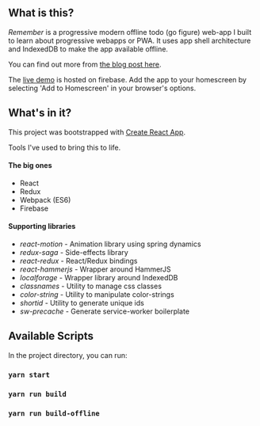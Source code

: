 ## What is this?
_Remember_ is a progressive modern offline todo (go figure) web-app I built to learn about progressive webapps or PWA. It uses app shell architecture and IndexedDB to make the app available offline.

You can find out more from [the blog post here](https://medium.com/@sanchitgn/what-ive-learnt-developing-a-modern-progressive-web-app-d3abe69933fa#.j4vrlqrqs).

The [live demo](https://remember-53b67.firebaseapp.com) is hosted on firebase. Add the app to your homescreen by selecting 'Add to Homescreen' in your browser's options.

## What's in it?
This project was bootstrapped with [Create React App](https://github.com/facebookincubator/create-react-app).

Tools I've used to bring this to life.

#### The big ones

- React
- Redux
- Webpack (ES6)
- Firebase

#### Supporting libraries

- _react-motion_ - Animation library using spring dynamics
- _redux-saga_ - Side-effects library
- _react-redux_ - React/Redux bindings
- _react-hammerjs_ - Wrapper around HammerJS
- _localforage_ - Wrapper library around IndexedDB
- _classnames_ - Utility to manage css classes
- _color-string_ - Utility to manipulate color-strings
- _shortid_ - Utility to generate unique ids
- _sw-precache_ - Generate service-worker boilerplate

## Available Scripts

In the project directory, you can run:

### `yarn start`

### `yarn run build`

### `yarn run build-offline`
